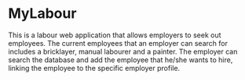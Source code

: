 # MyLabour
This is a labour web application that allows employers to seek out employees. The current employees that an employer can search for includes a bricklayer, manual labourer and a painter. The employer can search the database and add the employee that he/she wants to hire, linking the employee to the specific employer profile.
